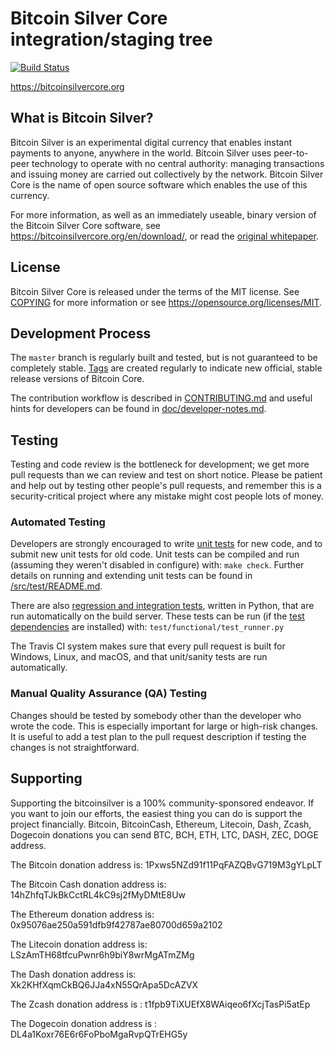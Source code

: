 Bitcoin Silver Core integration/staging tree
=====================================

[![Build Status](https://travis-ci.org/bitcoinsilver/bitcoinsilver.svg?branch=master)](https://travis-ci.org/bitcoinsilver/bitcoinsilver)

https://bitcoinsilvercore.org

What is Bitcoin Silver?
------------------------

Bitcoin Silver is an experimental digital currency that enables instant payments to
anyone, anywhere in the world. Bitcoin Silver uses peer-to-peer technology to operate
with no central authority: managing transactions and issuing money are carried
out collectively by the network. Bitcoin Silver Core is the name of open source
software which enables the use of this currency.

For more information, as well as an immediately useable, binary version of
the Bitcoin Silver Core software, see https://bitcoinsilvercore.org/en/download/, or read the
[original whitepaper](https://bitcoinsilvercore.org/bitcoinsilver.pdf).

License
-------

Bitcoin Silver Core is released under the terms of the MIT license. See [COPYING](COPYING) for more
information or see https://opensource.org/licenses/MIT.

Development Process
-------------------

The `master` branch is regularly built and tested, but is not guaranteed to be
completely stable. [Tags](https://github.com/bitcoin/bitcoin/tags) are created
regularly to indicate new official, stable release versions of Bitcoin Core.

The contribution workflow is described in [CONTRIBUTING.md](CONTRIBUTING.md)
and useful hints for developers can be found in [doc/developer-notes.md](doc/developer-notes.md).

Testing
------------

Testing and code review is the bottleneck for development; we get more pull
requests than we can review and test on short notice. Please be patient and help out by testing
other people's pull requests, and remember this is a security-critical project where any mistake might cost people
lots of money.

### Automated Testing

Developers are strongly encouraged to write [unit tests](src/test/README.md) for new code, and to
submit new unit tests for old code. Unit tests can be compiled and run
(assuming they weren't disabled in configure) with: `make check`. Further details on running
and extending unit tests can be found in [/src/test/README.md](/src/test/README.md).

There are also [regression and integration tests](/test), written
in Python, that are run automatically on the build server.
These tests can be run (if the [test dependencies](/test) are installed) with: `test/functional/test_runner.py`

The Travis CI system makes sure that every pull request is built for Windows, Linux, and macOS, and that unit/sanity tests are run automatically.

### Manual Quality Assurance (QA) Testing

Changes should be tested by somebody other than the developer who wrote the
code. This is especially important for large or high-risk changes. It is useful
to add a test plan to the pull request description if testing the changes is
not straightforward.


Supporting
-----------
Supporting the bitcoinsilver is a 100% community-sponsored endeavor. If you want to join our efforts, the easiest thing you can do is support the project financially. Bitcoin, BitcoinCash, Ethereum, Litecoin, Dash, Zcash, Dogecoin donations you can send BTC, BCH, ETH, LTC, DASH, ZEC, DOGE address.

The Bitcoin donation address is: 1Pxws5NZd91f11PqFAZQBvG719M3gYLpLT

The Bitcoin Cash donation address is: 14hZhfqTJkBkCctRL4kC9sj2fMyDMtE8Uw

The Ethereum donation address is: 0x95076ae250a591dfb9f42787ae80700d659a2102

The Litecoin donation address is: LSzAmTH68tfcuPwnr6h9biY8wrMgATmZMg

The Dash donation address is: Xk2KHfXqmCkBQ6JJa4xN55QrApa5DcAZVX

The Zcash donation address is : t1fpb9TiXUEfX8WAiqeo6fXcjTasPi5atEp

The Dogecoin donation address is : DL4a1Koxr76E6r6FoPboMgaRvpQTrEHG5y

